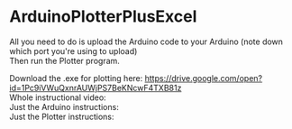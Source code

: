 # ArduinoPlotterPlusExcel
All you need to do is upload the Arduino code to your Arduino (note down which port you're using to upload)  
Then run the Plotter program.

Download the .exe for plotting here: https://drive.google.com/open?id=1Pc9iVWuQxnrAUWjPS7BeKNcwF4TXB81z  
Whole instructional video:   
Just the Arduino instructions:  
Just the Plotter instructions:  
